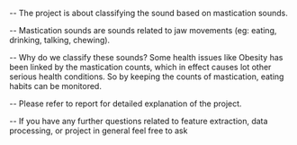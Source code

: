 -- The project is about classifying the sound based on mastication sounds. 

-- Mastication sounds are sounds related to jaw movements (eg: eating, drinking, talking, chewing).

-- Why do we classify these sounds? Some health issues like Obesity has been linked by the mastication counts, which in effect 
causes lot other serious health conditions. So by keeping the counts of mastication, eating habits can be monitored.

-- Please refer to report for detailed explanation of the project. 

-- If you have any further questions related to feature extraction, data processing, or project in general feel free to ask
